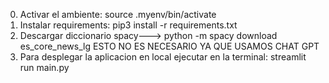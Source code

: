 0. Activar el ambiente: source .myenv/bin/activate
1. Instalar requirements: pip3 install -r requirements.txt
2. Descargar diccionario spacy---> python -m spacy download es_core_news_lg  ESTO NO ES NECESARIO YA QUE USAMOS CHAT GPT
3. Para desplegar la aplicacion en local ejecutar en la terminal: streamlit run main.py

